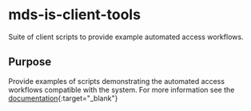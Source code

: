 # mds-is-client-tools
Suite of client scripts to provide example automated access workflows.

## Purpose 
Provide examples of scripts demonstrating the automated access workflows compatible with the system. For more information see the [documentation](https://gbrrestoration.github.io/rrap-mds-knowledge-hub/information-system/data-store/automated-access.html){:target="\_blank"}
